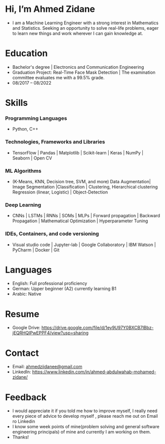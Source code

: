 # Hi, I’m Ahmed Zidane
- I am a Machine Learning Engineer with a strong interest in Mathematics and Statistics. Seeking an opportunity to solve real-life problems, eager to learn
new things and work wherever I can gain knowledge at.

# Education
- Bachelor's degree | Electronics and Communication Engineering
- Graduation Project: Real-Time Face Mask Detection | The examination committee evaluates me with a 99.5% grade. 
- 08/2017 – 08/2022

# Skills
### Programming Languages
- Python, C++ 
### Technologies, Frameworks and Libraries 
- TensorFlow | Pandas | Matplotlib | Scikit-learn | Keras | NumPy | Seaborn | Open CV

### ML Algorithms
- (K-Means, KNN, Decision tree, SVM, and more)
Data Augmentation| Image Segmentation |Classification | Clustering, Hierarchical clustering 
Regression (linear, Logistic) | Object-Detection
### Deep Learning 
- CNNs | LSTMs | RNNs | SOMs | MLPs | Forward propagation | Backward Propagation | Mathematical Optimization |
Hyperparameter Tuning
### IDEs, Containers, and code versioning 
- Visual studio code | Jupyter-lab | Google Collaboratory |
IBM Watson | PyCharm | Docker | Git

# Languages
- English: Full professional proficiency
- German: Upper beginner (A2) currently learning B1  
- Arabic: Native 

# Resume 
- Google Drive: https://drive.google.com/file/d/1ey9U97Y0BXCB7lBbz-jEQRHQIPwEPPF4/view?usp=sharing 
# Contact
- Email: ahmedziidanee@gmail.com 
- LinkedIn: https://www.linkedin.com/in/ahmed-abdulwahab-mohamed-zidane/ 

# Feedback
- I would appreciate it if you told me how to improve myself, I really need every piece of advice to develop myself , please reach me out on Email ro Linkedin  
- I know some week points of mine(problem solving and general software engineering principals) of mine and currently I am working on them. 
- Thanks! 


<!---
Ahmedzedan0/Ahmedzedan0 is a ✨ special ✨ repository because its `README.md` (this file) appears on your GitHub profile.
You can click the Preview link to take a look at your changes.
--->
